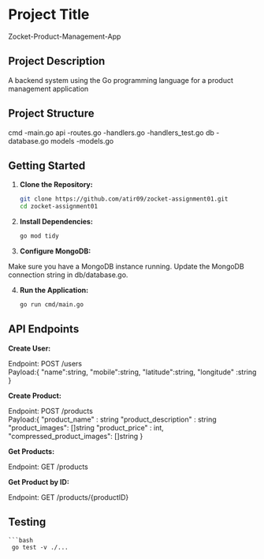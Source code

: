 # Project Title

Zocket-Product-Management-App

## Project Description

A backend system using the Go programming
language for a product management application



## Project Structure

cmd
    -main.go
api
    -routes.go
    -handlers.go
    -handlers_test.go
db
    -database.go
models
    -models.go



## Getting Started

1. **Clone the Repository:**

   ```bash
   git clone https://github.com/atir09/zocket-assignment01.git
   cd zocket-assignment01

2. **Install Dependencies:**

    ```bash
    go mod tidy


3. **Configure MongoDB:**

Make sure you have a MongoDB instance running.
Update the MongoDB connection string in db/database.go.

4. **Run the Application:**

    ```bash
    go run cmd/main.go


## API Endpoints

**Create User:**

Endpoint: POST /users<br>
Payload:{
    "name":string,
	"mobile":string,
	"latitude":string,
	"longitude" :string
}



**Create Product:**

Endpoint: POST /products <br>
Payload:{
  "product_name" : string
  "product_description" : string
 "product_images": []string
 "product_price" : int,
 "compressed_product_images": []string
}


**Get Products:**

Endpoint: GET /products

**Get Product by ID:**

Endpoint: GET /products/{productID}


## Testing

    ```bash
     go test -v ./...